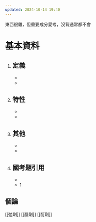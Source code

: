 ```yaml
---
updated: 2024-10-14 19:40
---
```

東西很雜，但重要成分愛考，沒背通常都不會
# 基本資料
1. **定義**
	- 
	- 
	- 
2. **特性**
	- 
	- 
	- 
3. **其他**
	- 
	- 
	- 
4. **國考題引用**
	- 
	- 
	- 1
## 個論
[[弛劑]]
[[醋劑]]
[[酊劑]]
